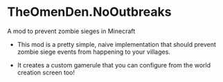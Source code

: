 # TheOmenDen.NoOutbreaks
A mod to prevent zombie sieges in Minecraft

* This mod is a pretty simple, naive implementation that should prevent zombie siege events from happening to your villages. 

* It creates a custom gamerule that you can configure from the world creation screen too!
